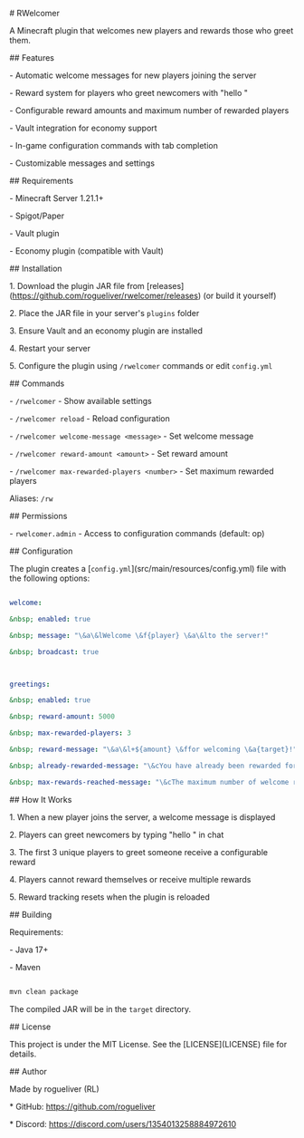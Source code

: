 \# RWelcomer



A Minecraft plugin that welcomes new players and rewards those who greet them.



\## Features



\- Automatic welcome messages for new players joining the server

\- Reward system for players who greet newcomers with "hello <playername>"

\- Configurable reward amounts and maximum number of rewarded players

\- Vault integration for economy support

\- In-game configuration commands with tab completion

\- Customizable messages and settings



\## Requirements



\- Minecraft Server 1.21.1+

\- Spigot/Paper

\- Vault plugin

\- Economy plugin (compatible with Vault)



\## Installation



1\. Download the plugin JAR file from \[releases](https://github.com/rogueliver/rwelcomer/releases) (or build it yourself)

2\. Place the JAR file in your server's `plugins` folder

3\. Ensure Vault and an economy plugin are installed

4\. Restart your server

5\. Configure the plugin using `/rwelcomer` commands or edit `config.yml`



\## Commands



\- `/rwelcomer` - Show available settings

\- `/rwelcomer reload` - Reload configuration

\- `/rwelcomer welcome-message <message>` - Set welcome message

\- `/rwelcomer reward-amount <amount>` - Set reward amount

\- `/rwelcomer max-rewarded-players <number>` - Set maximum rewarded players



Aliases: `/rw`



\## Permissions



\- `rwelcomer.admin` - Access to configuration commands (default: op)



\## Configuration



The plugin creates a \[`config.yml`](src/main/resources/config.yml) file with the following options:



```yaml

welcome:

&nbsp; enabled: true

&nbsp; message: "\&a\&lWelcome \&f{player} \&a\&lto the server!"

&nbsp; broadcast: true



greetings:

&nbsp; enabled: true

&nbsp; reward-amount: 5000

&nbsp; max-rewarded-players: 3

&nbsp; reward-message: "\&a\&l+${amount} \&ffor welcoming \&a{target}!"

&nbsp; already-rewarded-message: "\&cYou have already been rewarded for welcoming someone!"

&nbsp; max-rewards-reached-message: "\&cThe maximum number of welcome rewards has been reached!"

```



\## How It Works



1\. When a new player joins the server, a welcome message is displayed

2\. Players can greet newcomers by typing "hello <playername>" in chat

3\. The first 3 unique players to greet someone receive a configurable reward

4\. Players cannot reward themselves or receive multiple rewards

5\. Reward tracking resets when the plugin is reloaded



\## Building



Requirements:

\- Java 17+

\- Maven



```bash

mvn clean package

```



The compiled JAR will be in the `target` directory.



\## License



This project is under the MIT License. See the \[LICENSE](LICENSE) file for details.



\## Author

Made by rogueliver (RL)



\* GitHub: https://github.com/rogueliver

\* Discord: https://discord.com/users/1354013258884972610

